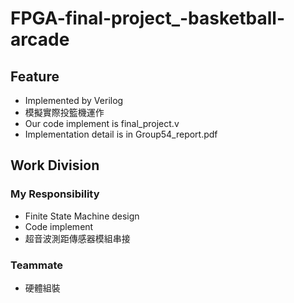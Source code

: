 # FPGA-final-project_-basketball-arcade
## Feature
* Implemented by Verilog
* 模擬實際投籃機運作
* Our code implement is final_project.v
* Implementation detail is in Group54_report.pdf

## Work Division
### My Responsibility
* Finite State Machine design
* Code implement
* 超音波測距傳感器模組串接

### Teammate
* 硬體組裝
